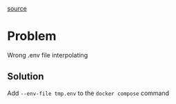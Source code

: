 [source](https://forums.docker.com/t/docker-compose-with-environment-file-gives-unexpected-results/143599)

# Problem 
Wrong .env file interpolating

## Solution
Add `--env-file tmp.env` to the `docker compose` command